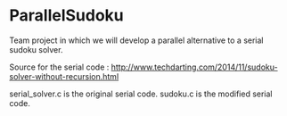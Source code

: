 # ParallelSudoku
Team project in which we will develop a parallel alternative to a serial sudoku solver.

Source for the serial code : http://www.techdarting.com/2014/11/sudoku-solver-without-recursion.html

serial_solver.c is the original serial code.
sudoku.c is the modified serial code.
